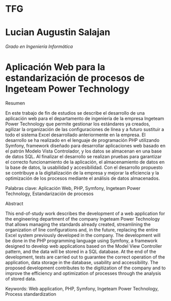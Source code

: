 # TFG

# Lucian Augustin Salajan
*Grado en Ingeniería Informática*
# Aplicación Web para la estandarización de procesos de Ingeteam Power Technology

Resumen

En este trabajo de fin de estudios se describe el desarrollo de una aplicación web para el departamento de ingeniería de la empresa Ingeteam Power Technology que permite gestionar los estándares ya creados, agilizar la organización de las configuraciones de línea y a futuro sustituir a todo el sistema Excel desarrollado anteriormente en la empresa. 
El desarrollo se ha realizado en el lenguaje de programación PHP utilizando Symfony, framework diseñado para desarrollar aplicaciones web basado en el patrón Modelo Vista Controlador, y los datos se almacenan en una base de datos SQL.
Al finalizar el desarrollo se realizan pruebas para garantizar el correcto funcionamiento de la aplicación, el almacenamiento de datos en la base de datos, la usabilidad y accesibilidad.
Con el desarrollo propuesto se contribuye a la digitalización de la empresa y mejorar la eficiencia y la optimización de los procesos mediante el análisis de datos almacenados.

Palabras clave: 
Aplicación Web, PHP, Symfony, Ingeteam Power Technology, Estandarización de procesos


Abstract

This end-of-study work describes the development of a web application for the engineering department of the company Ingeteam Power Technology that allows managing the standards already created, streamlining the organization of line configurations and, in the future, replacing the entire Excel system previously developed in the company.
The development will be done in the PHP programming language using Symfony, a framework designed to develop web applications based on the Model View Controller pattern, and the data will be stored in a SQL database.
At the end of the development, tests are carried out to guarantee the correct operation of the application, data storage in the database, usability and accessibility.
The proposed development contributes to the digitization of the company and to improve the efficiency and optimization of processes through the analysis of stored data.

Keywords: 
Web application, PHP, Symfony, Ingeteam Power Technology, Process standardization 
